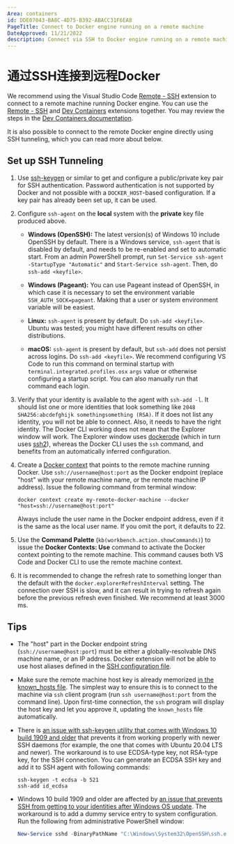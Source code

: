 ```yaml
---
Area: containers
id: DDE07043-BA8C-4D75-B392-ABACC31F6EA8
PageTitle: Connect to Docker engine running on a remote machine
DateApproved: 11/21/2022
description: Connect via SSH to Docker engine running on a remote machine and use the remote machine as a development environment for Visual Studio Code.
---
```


# 通过SSH连接到远程Docker

We recommend using the Visual Studio Code [Remote - SSH](https://marketplace.visualstudio.com/items?itemName=ms-vscode-remote.remote-ssh) extension to connect to a remote machine running Docker engine. You can use the [Remote - SSH](https://marketplace.visualstudio.com/items?itemName=ms-vscode-remote.remote-ssh) and [Dev Containers](https://marketplace.visualstudio.com/items?itemName=ms-vscode-remote.remote-containers) extensions together. You may review the steps in the [Dev Containers documentation](/docs/devcontainers/containers.md#open-a-folder-on-a-remote-ssh-host-in-a-container).

It is also possible to connect to the remote Docker engine directly using SSH tunneling, which you can read more about below.

## Set up SSH Tunneling

1. Use [ssh-keygen](https://www.ssh.com/ssh/keygen) or similar to get and configure a public/private key pair for SSH authentication. Password authentication is not supported by Docker and not possible with a `DOCKER_HOST`-based configuration. If a key pair has already been set up, it can be used.

1. Configure `ssh-agent` on the **local** system with the **private** key file produced above.

   - **Windows (OpenSSH):** The latest version(s) of Windows 10 include OpenSSH by default. There is a Windows service, `ssh-agent` that is disabled by default, and needs to be re-enabled and set to automatic start. From an admin PowerShell prompt, run `Set-Service ssh-agent -StartupType "Automatic"` and `Start-Service ssh-agent`. Then, do `ssh-add <keyfile>`.

   - **Windows (Pageant):** You can use Pageant instead of OpenSSH, in which case it is necessary to set the environment variable `SSH_AUTH_SOCK=pageant`. Making that a user or system environment variable will be easiest.

   - **Linux:** `ssh-agent` is present by default. Do `ssh-add <keyfile>`. Ubuntu was tested; you might have different results on other distributions.

   - **macOS:** `ssh-agent` is present by default, but `ssh-add` does not persist across logins. Do `ssh-add <keyfile>`. We recommend configuring VS Code to run this command on terminal startup with `terminal.integrated.profiles.osx` `args` value or otherwise configuring a startup script. You can also manually run that command each login.

1. Verify that your identity is available to the agent with `ssh-add -l`. It should list one or more identities that look something like `2048 SHA256:abcdefghijk somethingsomething (RSA)`. If it does not list any identity, you will not be able to connect. Also, it needs to have the right identity. The Docker CLI working does not mean that the Explorer window will work. The Explorer window uses [dockerode](https://www.npmjs.com/package/dockerode) (which in turn uses [ssh2](https://www.npmjs.com/package/ssh2)), whereas the Docker CLI uses the `ssh` command, and benefits from an automatically inferred configuration.

1. Create a [Docker context](https://docs.docker.com/engine/context/working-with-contexts/) that points to the remote machine running Docker. Use `ssh://username@host:port` as the Docker endpoint (replace "host" with your remote machine name, or the remote machine IP address). Issue the following command from terminal window:

   ```shell
   docker context create my-remote-docker-machine --docker "host=ssh://username@host:port"
   ```

   Always include the user name in the Docker endpoint address, even if it is the same as the local user name. If you omit the port, it defaults to 22.

1. Use the **Command Palette** (`kb(workbench.action.showCommands)`) to issue the **Docker Contexts: Use** command to activate the Docker context pointing to the remote machine. This command causes both VS Code and Docker CLI to use the remote machine context.

1. It is recommended to change the refresh rate to something longer than the default with the `docker.explorerRefreshInterval` setting. The connection over SSH is slow, and it can result in trying to refresh again before the previous refresh even finished. We recommend at least 3000 ms.

## Tips

- The "host" part in the Docker endpoint string (`ssh://username@host:port`) must be either a globally-resolvable DNS machine name, or an IP address. Docker extension will not be able to use host aliases defined in the [SSH configuration file](https://www.ssh.com/ssh/config/).

- Make sure the remote machine host key is already memorized [in the known_hosts file](https://www.ssh.com/ssh/key/#known-host-keys). The simplest way to ensure this is to connect to the machine via `ssh` client program (run `ssh username@host:port` from the command line). Upon first-time connection, the `ssh` program will display the host key and let you approve it, updating the `known_hosts` file automatically.

- There is [an issue with ssh-keygen utility that comes with Windows 10 build 1909 and older](https://github.com/PowerShell/Win32-OpenSSH/issues/1263) that prevents it from working properly with newer SSH daemons (for example, the one that comes with Ubuntu 20.04 LTS and newer). The workaround is to use ECDSA-type key, not RSA-type key, for the SSH connection. You can generate an ECDSA SSH key and add it to SSH agent with following commands:

  ```shell
  ssh-keygen -t ecdsa -b 521
  ssh-add id_ecdsa
  ```

- Windows 10 build 1909 and older are affected by [an issue that prevents SSH from getting to your identities after Windows OS update](https://github.com/PowerShell/Win32-OpenSSH/issues/1234). The workaround is to add a dummy service entry to system configuration. Run the following from administrative PowerShell window:

  ```powershell
  New-Service sshd -BinaryPathName "C:\Windows\System32\OpenSSH\ssh.exe"
  ```
